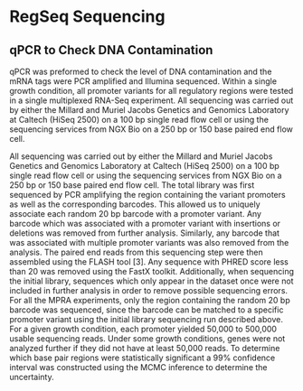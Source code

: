 # RegSeq Sequencing

## qPCR to Check DNA Contamination


qPCR was preformed to check the level of DNA contamination and the mRNA tags
were PCR amplified and Illumina sequenced. Within a single growth condition, all promoter
variants for all regulatory regions were tested in a single multiplexed RNA-Seq experiment. All
sequencing was carried out by either the Millard and Muriel Jacobs Genetics and Genomics
Laboratory at Caltech (HiSeq 2500) on a 100 bp single read flow cell or using the sequencing
services from NGX Bio on a 250 bp or 150 base paired end flow cell.


All sequencing was carried out by either the Millard and Muriel Jacobs Genetics and Genomics
Laboratory at Caltech (HiSeq 2500) on a 100 bp single read flow cell or using the sequencing
services from NGX Bio on a 250 bp or 150 base paired end flow cell. The total library was
first sequenced by PCR amplifying the region containing the variant promoters as well as the
corresponding barcodes. This allowed us to uniquely associate each random 20 bp barcode with
a promoter variant. Any barcode which was associated with a promoter variant with insertions
or deletions was removed from further analysis. Similarly, any barcode that was associated with
multiple promoter variants was also removed from the analysis. The paired end reads from this
sequencing step were then assembled using the FLASH tool [3]. Any sequence with PHRED
score less than 20 was removed using the FastX toolkit. Additionally, when sequencing the initial
library, sequences which only appear in the dataset once were not included in further analysis in
order to remove possible sequencing errors.
For all the MPRA experiments, only the region containing the random 20 bp barcode was
sequenced, since the barcode can be matched to a specific promoter variant using the initial library
sequencing run described above. For a given growth condition, each promoter yielded 50,000
to 500,000 usable sequencing reads. Under some growth conditions, genes were not analyzed
further if they did not have at least 50,000 reads.
To determine which base pair regions were statistically significant a 99% confidence interval
was constructed using the MCMC inference to determine the uncertainty.